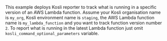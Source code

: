 This example deploys Kosli reporter to track what is running in a specific version of an AWS Lambda function. Assume your Kosli organisation name is `my_org`, Kosli environment name is `staging`, the AWS Lambda function name is `my_lambda_function` and you want to track function version number `2`. To report what is running in the latest Lambda function just omit `kosli_command_optional_parameters` variable.